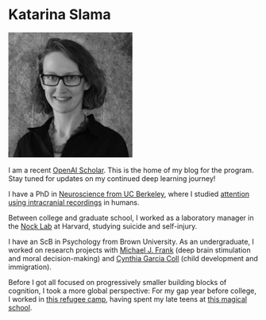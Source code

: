 # Katarina Slama

<img src="images/slama-headshot-2019-bw-small.jpg" alt="Kata" width="250"/>

I am a recent [OpenAI Scholar](https://openai.com/blog/openai-scholars-spring-2020/). This is the home of my blog for the program. Stay tuned for updates on my continued deep learning journey!

I have a PhD in [Neuroscience from UC Berkeley](https://neuroscience.berkeley.edu/ph-d-program/),
where I studied [attention using intracranial recordings](https://www.biorxiv.org/content/10.1101/2020.02.29.971341v1.full.pdf)
in humans.

Between college and graduate school, I worked as a laboratory manager in the
[Nock Lab](https://nocklab.fas.harvard.edu/research) at Harvard, studying suicide
and self-injury.

I have an ScB in Psychology from Brown University. As an undergraduate, I worked
on research projects with [Michael J. Frank](https://www.lnccbrown.com/) (deep
  brain stimulation and moral decision-making) and [Cynthia Garcia Coll](https://www.psychologicalscience.org/observer/champions-of-psychology-cynthia-garcia-coll)
  (child development and immigration).

Before I got all focused on progressively smaller building blocks of cognition, I took
a more global perspective: For my gap year before college, I worked in [this refugee camp](http://www.theborderconsortium.org/where-we-work/camps-in-thailand/mae-la-oon/), having spent my late teens at [this magical school](https://www.atlanticcollege.org/).
